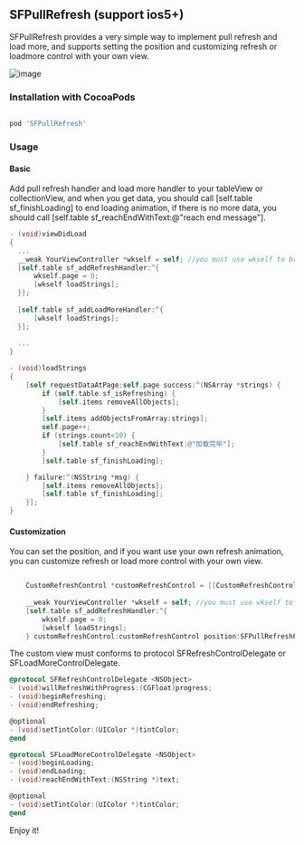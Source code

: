 ## SFPullRefresh (support ios5+)

SFPullRefresh provides a very simple way to implement pull refresh and load more, and supports setting the position and customizing refresh or loadmore control with your own view.

![image](http://img-storage.qiniudn.com/15-7-24/31198700.jpg)

### Installation with CocoaPods

```ruby

pod 'SFPullRefresh'

```


### Usage
#### Basic 
Add pull refresh handler and load more handler to your tableView or collectionView, and when you get data, you should call [self.table sf_finishLoading] to end loading animation, if there is no more data, you should call [self.table sf_reachEndWithText:@"reach end message"].

```objective-c
- (void)viewDidLoad
{
  ...
  __weak YourViewController *wkself = self; //you must use wkself to break the retain cycle
  [self.table sf_addRefreshHandler:^{
      wkself.page = 0;
      [wkself loadStrings];
  }];
    
  [self.table sf_addLoadMoreHandler:^{
      [wkself loadStrings];
  }];
  
  ...
}

- (void)loadStrings
{
    [self requestDataAtPage:self.page success:^(NSArray *strings) {
        if (self.table.sf_isRefreshing) {
            [self.items removeAllObjects];
        }
        [self.items addObjectsFromArray:strings];
        self.page++;
        if (strings.count<10) {
            [self.table sf_reachEndWithText:@"加载完毕"];
        }
        [self.table sf_finishLoading];

    } failure:^(NSString *msg) {
        [self.items removeAllObjects];
        [self.table sf_finishLoading];
    }];
}
```
#### Customization
You can set the position, and if you want use your own refresh animation, you can customize refresh or load more control with your own view.

```objective-c

    CustomRefreshControl *customRefreshControl = [[CustomRefreshControl alloc] initWithFrame:CGRectMake(0, 0,  [UIScreen mainScreen].bounds.size.width, 60)];
    
    __weak YourViewController *wkself = self; //you must use wkself to break the retain cycle
    [self.table sf_addRefreshHandler:^{
        wkself.page = 0;
        [wkself loadStrings];
    } customRefreshControl:customRefreshControl position:SFPullRefreshPositionBottom];

```
The custom view must conforms to protocol SFRefreshControlDelegate or SFLoadMoreControlDelegate.
```objective-c
@protocol SFRefreshControlDelegate <NSObject>
- (void)willRefreshWithProgress:(CGFloat)progress;
- (void)beginRefreshing;
- (void)endRefreshing;

@optional
- (void)setTintColor:(UIColor *)tintColor;
@end

@protocol SFLoadMoreControlDelegate <NSObject>
- (void)beginLoading;
- (void)endLoading;
- (void)reachEndWithText:(NSString *)text;

@optional
- (void)setTintColor:(UIColor *)tintColor;
@end
```
Enjoy it!
